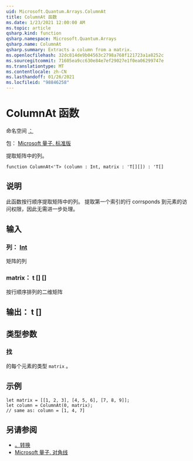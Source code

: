 ```yaml
---
uid: Microsoft.Quantum.Arrays.ColumnAt
title: ColumnAt 函数
ms.date: 1/23/2021 12:00:00 AM
ms.topic: article
qsharp.kind: function
qsharp.namespace: Microsoft.Quantum.Arrays
qsharp.name: ColumnAt
qsharp.summary: Extracts a column from a matrix.
ms.openlocfilehash: 32dc814de9b04563c2798a768f121723a1a8252c
ms.sourcegitcommit: 71605ea9cc630e84e7ef29027e1f0ea06299747e
ms.translationtype: MT
ms.contentlocale: zh-CN
ms.lasthandoff: 01/26/2021
ms.locfileid: "98846258"
---
```

# <a name="columnat-function"></a>ColumnAt 函数

命名空间 [：](xref:Microsoft.Quantum.Arrays)

包： [Microsoft 量子. 标准版](https://nuget.org/packages/Microsoft.Quantum.Standard)


提取矩阵中的列。

```qsharp
function ColumnAt<'T> (column : Int, matrix : 'T[][]) : 'T[]
```


## <a name="description"></a>说明

此函数按行顺序提取矩阵中的列。
提取第一个索引的行 corrsponds 到元素的访问权限，因此无需进一步处理。

## <a name="input"></a>输入

### <a name="column--int"></a>列： [Int](xref:microsoft.quantum.lang-ref.int)

矩阵的列


### <a name="matrix--t"></a>matrix： t [] []

按行顺序排列的二维矩阵



## <a name="output--t"></a>输出： t []



## <a name="type-parameters"></a>类型参数

### <a name="t"></a>找

的每个元素的类型 `matrix` 。

## <a name="example"></a>示例

```qsharp
let matrix = [[1, 2, 3], [4, 5, 6], [7, 8, 9]];
let column = ColumnAt(0, matrix);
// same as: column = [1, 4, 7]
```

## <a name="see-also"></a>另请参阅

- [。转换](xref:Microsoft.Quantum.Arrays.Transposed)
- [Microsoft 量子. 对角线](xref:Microsoft.Quantum.Arrays.Diagonal)